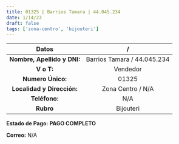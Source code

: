 ```yaml
---
title: 01325 | Barrios Tamara | 44.045.234
date: 1/14/23
draft: false
tags: ['zona-centro', 'bijouteri']
---
```


|          **Datos**          |              /              |
|:---------------------------:|:---------------------------:|
| **Nombre, Apellido y DNI:** | Barrios Tamara / 44.045.234 |
|          **V o T:**         |           Vendedor          |
|      **Numero Único:**      |            01325            |
|  **Localidad y Dirección:** |      Zona Centro / N/A      |
|        **Teléfono:**        |             N/A             |
|          **Rubro**          |          Bijouteri          |

**Estado de Pago:** **PAGO COMPLETO**

**Correo:** N/A
